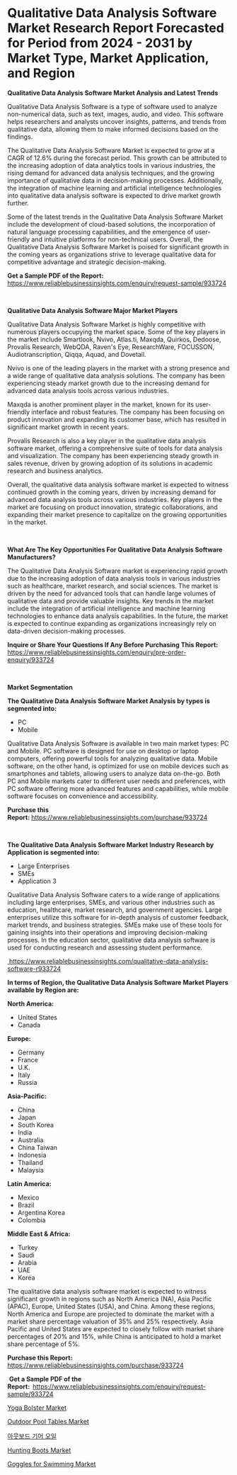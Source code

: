 <p><h1>Qualitative Data Analysis Software Market Research Report Forecasted for Period from 2024 -  2031 by Market Type, Market Application, and Region</h1></p><p><strong>Qualitative Data Analysis Software Market Analysis and Latest Trends</strong></p>
<p><p>Qualitative Data Analysis Software is a type of software used to analyze non-numerical data, such as text, images, audio, and video. This software helps researchers and analysts uncover insights, patterns, and trends from qualitative data, allowing them to make informed decisions based on the findings.</p><p>The Qualitative Data Analysis Software Market is expected to grow at a CAGR of 12.6% during the forecast period. This growth can be attributed to the increasing adoption of data analytics tools in various industries, the rising demand for advanced data analysis techniques, and the growing importance of qualitative data in decision-making processes. Additionally, the integration of machine learning and artificial intelligence technologies into qualitative data analysis software is expected to drive market growth further.</p><p>Some of the latest trends in the Qualitative Data Analysis Software Market include the development of cloud-based solutions, the incorporation of natural language processing capabilities, and the emergence of user-friendly and intuitive platforms for non-technical users. Overall, the Qualitative Data Analysis Software Market is poised for significant growth in the coming years as organizations strive to leverage qualitative data for competitive advantage and strategic decision-making.</p></p>
<p><strong>Get a Sample PDF of the Report:&nbsp;</strong> <a href="https://www.reliablebusinessinsights.com/enquiry/request-sample/933724">https://www.reliablebusinessinsights.com/enquiry/request-sample/933724</a></p>
<p>&nbsp;</p>
<p><strong>Qualitative Data Analysis Software Major Market Players</strong></p>
<p><p>Qualitative Data Analysis Software Market is highly competitive with numerous players occupying the market space. Some of the key players in the market include Smartlook, Nvivo, Atlas.ti, Maxqda, Quirkos, Dedoose, Provalis Research, WebQDA, Raven's Eye, ResearchWare, FOCUSSON, Audiotranscription, Qiqqa, Aquad, and Dovetail.</p><p>Nvivo is one of the leading players in the market with a strong presence and a wide range of qualitative data analysis solutions. The company has been experiencing steady market growth due to the increasing demand for advanced data analysis tools across various industries.</p><p>Maxqda is another prominent player in the market, known for its user-friendly interface and robust features. The company has been focusing on product innovation and expanding its customer base, which has resulted in significant market growth in recent years.</p><p>Provalis Research is also a key player in the qualitative data analysis software market, offering a comprehensive suite of tools for data analysis and visualization. The company has been experiencing steady growth in sales revenue, driven by growing adoption of its solutions in academic research and business analytics.</p><p>Overall, the qualitative data analysis software market is expected to witness continued growth in the coming years, driven by increasing demand for advanced data analysis tools across various industries. Key players in the market are focusing on product innovation, strategic collaborations, and expanding their market presence to capitalize on the growing opportunities in the market.</p></p>
<p>&nbsp;</p>
<p><strong>What Are The Key Opportunities For Qualitative Data Analysis Software Manufacturers?</strong></p>
<p><p>The Qualitative Data Analysis Software market is experiencing rapid growth due to the increasing adoption of data analysis tools in various industries such as healthcare, market research, and social sciences. The market is driven by the need for advanced tools that can handle large volumes of qualitative data and provide valuable insights. Key trends in the market include the integration of artificial intelligence and machine learning technologies to enhance data analysis capabilities. In the future, the market is expected to continue expanding as organizations increasingly rely on data-driven decision-making processes.</p></p>
<p><strong>Inquire or Share Your Questions If Any Before Purchasing This Report:</strong> <a href="https://www.reliablebusinessinsights.com/enquiry/pre-order-enquiry/933724">https://www.reliablebusinessinsights.com/enquiry/pre-order-enquiry/933724</a></p>
<p>&nbsp;</p>
<p><strong>Market Segmentation</strong></p>
<p><strong>The Qualitative Data Analysis Software Market Analysis by types is segmented into:</strong></p>
<p><ul><li>PC</li><li>Mobile</li></ul></p>
<p><p>Qualitative Data Analysis Software is available in two main market types: PC and Mobile. PC software is designed for use on desktop or laptop computers, offering powerful tools for analyzing qualitative data. Mobile software, on the other hand, is optimized for use on mobile devices such as smartphones and tablets, allowing users to analyze data on-the-go. Both PC and Mobile markets cater to different user needs and preferences, with PC software offering more advanced features and capabilities, while mobile software focuses on convenience and accessibility.</p></p>
<p><strong>Purchase this Report:&nbsp;</strong><a href="https://www.reliablebusinessinsights.com/purchase/933724">https://www.reliablebusinessinsights.com/purchase/933724</a></p>
<p>&nbsp;</p>
<p><strong>The Qualitative Data Analysis Software Market Industry Research by Application is segmented into:</strong></p>
<p><ul><li>Large Enterprises</li><li>SMEs</li><li>Application 3</li></ul></p>
<p><p>Qualitative Data Analysis Software caters to a wide range of applications including large enterprises, SMEs, and various other industries such as education, healthcare, market research, and government agencies. Large enterprises utilize this software for in-depth analysis of customer feedback, market trends, and business strategies. SMEs make use of these tools for gaining insights into their operations and improving decision-making processes. In the education sector, qualitative data analysis software is used for conducting research and assessing student performance.</p></p>
<p><a href="https://www.reliablebusinessinsights.com/qualitative-data-analysis-software-r933724">&nbsp;https://www.reliablebusinessinsights.com/qualitative-data-analysis-software-r933724</a></p>
<p><strong>In terms of Region, the Qualitative Data Analysis Software Market Players available by Region are:</strong></p>
<p>
    <p> <strong> North America: </strong>
        <ul>
            <li>United States</li>
            <li>Canada</li>
        </ul>
        </p> 
    <p> <strong> Europe: </strong>
        <ul>
            <li>Germany</li>
            <li>France</li>
            <li>U.K.</li>
            <li>Italy</li>
            <li>Russia</li>
        </ul>
        </p> 
    <p> <strong> Asia-Pacific: </strong>
        <ul>
            <li>China</li>
            <li>Japan</li>
            <li>South Korea</li>
            <li>India</li>
            <li>Australia</li>
            <li>China Taiwan</li>
            <li>Indonesia</li>
            <li>Thailand</li>
            <li>Malaysia</li>
        </ul>
        </p> 
    <p> <strong> Latin America: </strong>
        <ul>
            <li>Mexico</li>
            <li>Brazil</li>
            <li>Argentina Korea</li>
            <li>Colombia</li>
        </ul>
        </p> 
    <p> <strong> Middle East & Africa: </strong>
        <ul>
            <li>Turkey</li>
            <li>Saudi</li>
            <li>Arabia</li>
            <li>UAE</li>
            <li>Korea</li>
        </ul>
    </p>
    </p>
<p><p>The qualitative data analysis software market is expected to witness significant growth in regions such as North America (NA), Asia Pacific (APAC), Europe, United States (USA), and China. Among these regions, North America and Europe are projected to dominate the market with a market share percentage valuation of 35% and 25% respectively. Asia Pacific and United States are expected to closely follow with market share percentages of 20% and 15%, while China is anticipated to hold a market share percentage of 5%.</p></p>
<p><strong>Purchase this Report: </strong><a href="https://www.reliablebusinessinsights.com/purchase/933724">https://www.reliablebusinessinsights.com/purchase/933724</a></p>
<p>&nbsp;<strong>Get a Sample PDF of the Report:&nbsp;&nbsp;</strong><a href="https://www.reliablebusinessinsights.com/enquiry/request-sample/933724">https://www.reliablebusinessinsights.com/enquiry/request-sample/933724</a></p>
<p><strong></strong></p>
<p><p><a href="https://github.com/hlspriggs/Market-Research-Report-List-1/blob/main/yoga-bolster-market.md">Yoga Bolster Market</a></p><p><a href="https://github.com/VincentButlerjXXf/Market-Research-Report-List-1/blob/main/outdoor-pool-tables-market.md">Outdoor Pool Tables Market</a></p><p><a href="https://medium.com/@derrickmafrks96745/%EC%95%84%EC%9B%83%EB%B3%B4%EB%93%9C-%EA%B8%B0%EC%96%B4-%EC%98%A4%EC%9D%BC-%EC%8B%9C%EC%9E%A5-%EA%B7%9C%EB%AA%A8%EA%B0%80-%EC%97%B0%ED%8F%89%EA%B7%A0-4-4-%EC%A6%9D%EA%B0%80%ED%95%98%EA%B3%A0-%EC%9E%88%EC%9C%BC%EB%A9%B0-%EC%9D%B4-%EB%B3%B4%EA%B3%A0%EC%84%9C%EB%8A%94-%EC%8B%9C%EC%9E%A5-%EC%84%B8%EB%B6%84%ED%99%94-%EC%84%B1%EC%9E%A5-%EB%B0%8F-2024%EB%85%84%EB%B6%80%ED%84%B0-2031%EB%85%84%EA%B9%8C%EC%A7%80%EC%9D%98-%EC%98%88%EC%B8%A1-%EB%B6%84%EC%84%9D%EC%9D%84-%EB%8B%A4%EB%A3%B9%EB%8B%88%EB%8B%A4-fbe4d674688c">아웃보드 기어 오일</a></p><p><a href="https://github.com/nusratjahan12006/Market-Research-Report-List-2/blob/main/hunting-boots-market.md">Hunting Boots Market</a></p><p><a href="https://github.com/BurtonGALEN/Market-Research-Report-List-1/blob/main/goggles-for-swimming-market.md">Goggles for Swimming Market</a></p></p>